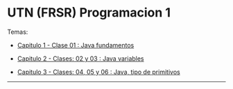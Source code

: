 # UTN (FRSR) Programacion 1

Temas:

- [Capitulo 1 - Clase 01 : Java fundamentos](https://github.com/eugenia1984/UTN-FRSR-Programacion1/tree/main/capitulo01_clase01)

- [Capitulo 2 - Clases: 02 y 03 : Java variables](https://github.com/eugenia1984/UTN-FRSR-Programacion1/tree/main/capitulo02_clase02_03)

- [Capitulo 3 - Clases: 04, 05 y 06 : Java, tipo de primitivos](https://github.com/eugenia1984/UTN-FRSR-Programacion1/tree/main/capitulo03_clase04_05_06)

---